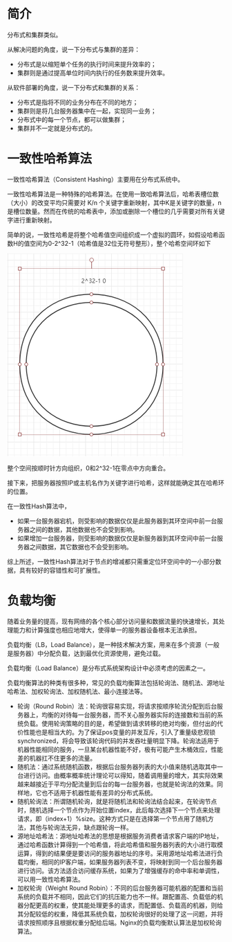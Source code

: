 

# 简介

分布式和集群类似。

从解决问题的角度，说一下分布式与集群的差异：

- 分布式是以缩短单个任务的执行时间来提升效率的；
- 集群则是通过提高单位时间内执行的任务数来提升效率。

从软件部署的角度，说一下分布式和集群的关系：

- 分布式是指将不同的业务分布在不同的地方；
- 集群则是将几台服务器集中在一起，实现同一业务；
- 分布式中的每一个节点，都可以做集群；
- 集群并不一定就是分布式的。


# 一致性哈希算法

一致性哈希算法（Consistent Hashing）主要用在分布式系统中。

一致性哈希算法是一种特殊的哈希算法。在使用一致哈希算法后，哈希表槽位数（大小）的改变平均只需要对 K/n 个关键字重新映射，其中K是关键字的数量，n是槽位数量。然而在传统的哈希表中，添加或删除一个槽位的几乎需要对所有关键字进行重新映射。

简单的说，一致性哈希是将整个哈希值空间组织成一个虚拟的圆环，如假设哈希函数H的值空间为0-2^32-1（哈希值是32位无符号整形），整个哈希空间环如下

![一致性哈希](https://raw.githubusercontent.com/shengchaohua/MyImages/main/images/20201101154017.png?token=AE4F4YMGN3FRWPEEHAWPHOC7TZTP4)

整个空间按顺时针方向组织，0和2^32-1在零点中方向重合。

接下来，把服务器按照IP或主机名作为关键字进行哈希，这样就能确定其在哈希环的位置。

在一致性Hash算法中，

- 如果一台服务器宕机，则受影响的数据仅仅是此服务器到其环空间中前一台服务器之间的数据，其他数据也不会受到影响。
- 如果增加一台服务器，则受影响的数据仅仅是新服务器到其环空间中前一台服务器之间数据，其它数据也不会受到影响。

综上所述，一致性Hash算法对于节点的增减都只需重定位环空间中的一小部分数据，具有较好的容错性和可扩展性。


# 负载均衡

随着业务量的提高，现有网络的各个核心部分访问量和数据流量的快速增长，其处理能力和计算强度也相应地增大，使得单一的服务器设备根本无法承担。

负载均衡（LB，Load Balance），是一种技术解决方案，用来在多个资源（一般是服务器）中分配负载，达到最优化资源使用，避免过载。

负载均衡（Load Balance）是分布式系统架构设计中必须考虑的因素之一。

负载均衡算法的种类有很多种，常见的负载均衡算法包括轮询法、随机法、源地址哈希法、加权轮询法、加权随机法、最小连接法等。

- 轮询（Round Robin）法：轮询很容易实现，将请求按顺序轮流分配到后台服务器上，均衡的对待每一台服务器，而不关心服务器实际的连接数和当前的系统负载。使用轮询策略的目的是，希望做到请求转移的绝对均衡，但付出的代价性能也是相当大的。为了保证pos变量的并发互斥，引入了重量级悲观锁synchronized，将会导致该轮询代码的并发吞吐量明显下降。轮询法适用于机器性能相同的服务，一旦某台机器性能不好，极有可能产生木桶效应，性能差的机器扛不住更多的流量。
- 随机法：通过系统随机函数，根据后台服务器列表的大小值来随机选取其中一台进行访问。由概率概率统计理论可以得知，随着调用量的增大，其实际效果越来越接近于平均分配流量到后台的每一台服务器，也就是轮询法的效果。同样地，它也不适用于机器性能有差异的分布式系统。
- 随机轮询法：所谓随机轮询，就是将随机法和轮询法结合起来，在轮询节点时，随机选择一个节点作为开始位置index，此后每次选择下一个节点来处理请求，即（index+1）%size。这种方式只是在选择第一个节点用了随机方法，其他与轮询法无异，缺点跟轮询一样。
- 源地址哈希法：源地址哈希法的思想是根据服务消费者请求客户端的IP地址，通过哈希函数计算得到一个哈希值，将此哈希值和服务器列表的大小进行取模运算，得到的结果便是要访问的服务器地址的序号。采用源地址哈希法进行负载均衡，相同的IP客户端，如果服务器列表不变，将映射到同一个后台服务器进行访问。该方法适合访问缓存系统，如果为了增强缓存的命中率和单调性，可以用一致性哈希算法。
- 加权轮询（Weight Round Robin）：不同的后台服务器可能机器的配置和当前系统的负载并不相同，因此它们的抗压能力也不一样。跟配置高、负载低的机器分配更高的权重，使其能处理更多的请求，而配置低、负载高的机器，则给其分配较低的权重，降低其系统负载，加权轮询很好的处理了这一问题，并将请求按照顺序且根据权重分配给后端。Nginx的负载均衡默认算法是加权轮询算法。



